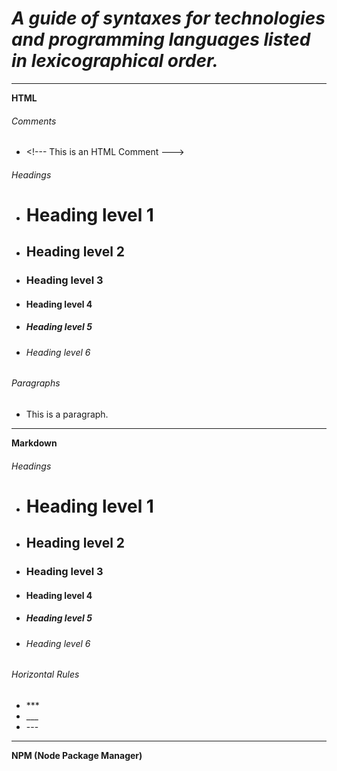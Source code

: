 # ***A guide of syntaxes for technologies and programming languages listed in lexicographical order.***



***



**HTML**

###### Comments
- \<!--- This is an HTML Comment --->

###### Headings

- <h1>Heading level 1</h1>
- <h2>Heading level 2</h2>
- <h3>Heading level 3</h3>
- <h4>Heading level 4</h4>
- <h5>Heading level 5</h5>
- <h6>Heading level 6</h6>

###### Paragraphs

- <p>This is a paragraph.</p>



***

**Markdown**

###### Headings

- # Heading level 1
- ## Heading level 2
- ### Heading level 3
- #### Heading level 4
- ##### Heading level 5
- ###### Heading level 6

###### Horizontal Rules

- \***
- \___
- \---

***

**NPM (Node Package Manager)**

